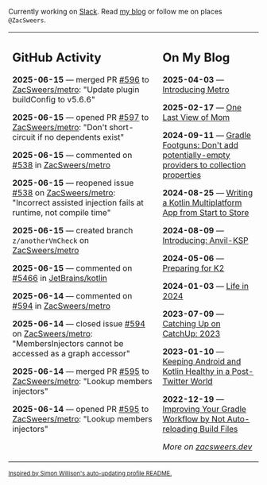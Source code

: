 Currently working on [Slack](https://slack.com/). Read [my blog](https://zacsweers.dev/) or follow me on places `@ZacSweers`.

<table><tr><td valign="top" width="60%">

## GitHub Activity
<!-- githubActivity starts -->
**2025-06-15** — merged PR [#596](https://github.com/ZacSweers/metro/pull/596) to [ZacSweers/metro](https://github.com/ZacSweers/metro): "Update plugin buildConfig to v5.6.6"

**2025-06-15** — opened PR [#597](https://github.com/ZacSweers/metro/pull/597) to [ZacSweers/metro](https://github.com/ZacSweers/metro): "Don't short-circuit if no dependents exist"

**2025-06-15** — commented on [#538](https://github.com/ZacSweers/metro/issues/538#issuecomment-2974676623) in [ZacSweers/metro](https://github.com/ZacSweers/metro)

**2025-06-15** — reopened issue [#538](https://github.com/ZacSweers/metro/issues/538) on [ZacSweers/metro](https://github.com/ZacSweers/metro): "Incorrect assisted injection fails at runtime, not compile time"

**2025-06-15** — created branch `z/anotherVmCheck` on [ZacSweers/metro](https://github.com/ZacSweers/metro)

**2025-06-15** — commented on [#5466](https://github.com/JetBrains/kotlin/pull/5466#issuecomment-2974668561) in [JetBrains/kotlin](https://github.com/JetBrains/kotlin)

**2025-06-14** — commented on [#594](https://github.com/ZacSweers/metro/issues/594#issuecomment-2973420576) in [ZacSweers/metro](https://github.com/ZacSweers/metro)

**2025-06-14** — closed issue [#594](https://github.com/ZacSweers/metro/issues/594) on [ZacSweers/metro](https://github.com/ZacSweers/metro): "MembersInjectors cannot be accessed as a graph accessor"

**2025-06-14** — merged PR [#595](https://github.com/ZacSweers/metro/pull/595) to [ZacSweers/metro](https://github.com/ZacSweers/metro): "Lookup members injectors"

**2025-06-14** — opened PR [#595](https://github.com/ZacSweers/metro/pull/595) to [ZacSweers/metro](https://github.com/ZacSweers/metro): "Lookup members injectors"
<!-- githubActivity ends -->
</td><td valign="top" width="40%">

## On My Blog
<!-- blog starts -->
**2025-04-03** — [Introducing Metro](https://www.zacsweers.dev/introducing-metro/)

**2025-02-17** — [One Last View of Mom](https://www.zacsweers.dev/one-last-view-of-mom/)

**2024-09-11** — [Gradle Footguns: Don't add potentially-empty providers to collection properties](https://www.zacsweers.dev/gradle-footgun-adding-empty-providers-to-collection-properties/)

**2024-08-25** — [Writing a Kotlin Multiplatform App from Start to Store](https://www.zacsweers.dev/writing-a-kotlin-multiplatform-app-from-start-to-store/)

**2024-08-09** — [Introducing: Anvil-KSP](https://www.zacsweers.dev/introducing-anvil-ksp/)

**2024-05-06** — [Preparing for K2](https://www.zacsweers.dev/preparing-for-k2/)

**2024-01-03** — [Life in 2024](https://www.zacsweers.dev/life-in-2024/)

**2023-07-09** — [Catching Up on CatchUp: 2023](https://www.zacsweers.dev/catching-up-on-catchup-2023/)

**2023-01-10** — [Keeping Android and Kotlin Healthy in a Post-Twitter World](https://www.zacsweers.dev/keeping-android-healthy/)

**2022-12-19** — [Improving Your Gradle Workflow by Not Auto-reloading Build Files](https://www.zacsweers.dev/improving-your-workflow-by-not-auto-reloading-build-files/)
<!-- blog ends -->
_More on [zacsweers.dev](https://zacsweers.dev/)_
</td></tr></table>

<sub><a href="https://simonwillison.net/2020/Jul/10/self-updating-profile-readme/">Inspired by Simon Willison's auto-updating profile README.</a></sub>